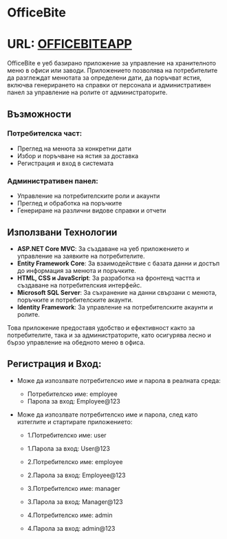 # OfficeBite
# URL: <a href="https://gndstore.hopto.org:4433/"> OFFICEBITEAPP </a>
OfficeBite е уеб базирано приложение за управление на хранителното меню в офиси или заводи.
Приложението позволява на потребителите да разглеждат менютата за определени дати, 
да поръчват ястия, включва генерирането на справки от персонала и административен панел за управление на ролите от администраторите.
    
## Възможности

### Потребителска част:
- Преглед на менюта за конкретни дати
- Избор и поръчване на ястия за доставка
- Регистрация и вход в системата

### Административен панел:
- Управление на потребителските роли и акаунти
- Преглед и обработка на поръчките
- Генериране на различни видове справки и отчети

## Използвани Технологии

- **ASP.NET Core MVC**: За създаване на уеб приложението и управление на заявките на потребителите.
- **Entity Framework Core**: За взаимодействие с базата данни и достъп до информация за менюта и поръчките.
- **HTML, CSS и JavaScript**: За разработка на фронтенд частта и създаване на потребителския интерфейс.
- **Microsoft SQL Server**: За съхранение на данни свързани с менюта, поръчките и потребителските акаунти.
- **Identity Framework**: За управление на потребителските акаунти и ролите.

Това приложение предоставя удобство и ефективност както за потребителите, така и за администраторите, 
като осигурява лесно и бързо управление на обедното меню в офиса.

## Регистрация и Вход:
- Може да изпозлвате потребителско име и парола в реалната среда:
  * Потребителско име: employee
  * Парола за вход: Employee@123
  
- Може да изпозлвате потребителско име и парола, след като изтеглите и стартирате приложението:
  * 1.Потребителско име: user
  * 1.Парола за вход: User@123

    
  * 2.Потребителско име: employee
  * 2.Парола за вход: Employee@123
    
  * 3.Потребителско име: manager
  * 3.Парола за вход: Manager@123
 
  * 4.Потребителско име: admin
  * 4.Парола за вход: admin@123
